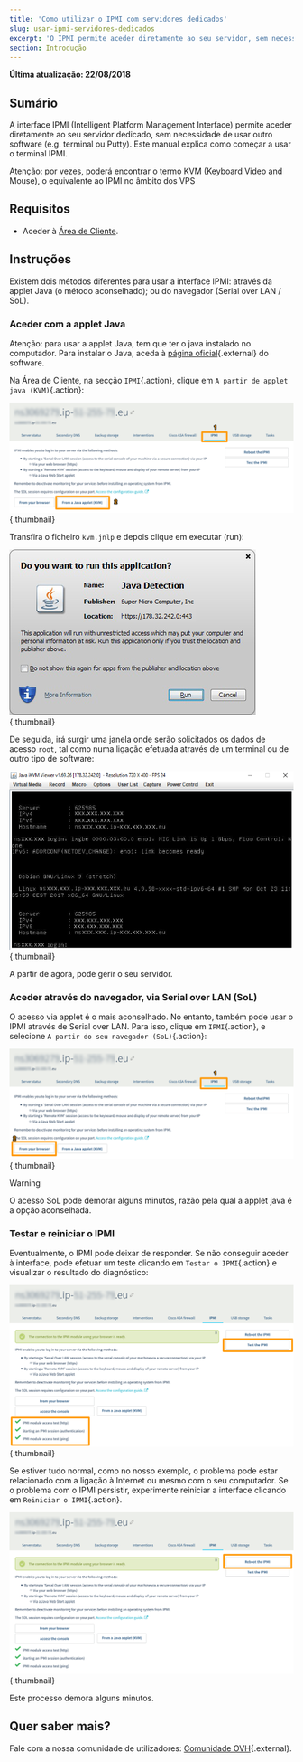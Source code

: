 ```yaml
---
title: 'Como utilizar o IPMI com servidores dedicados'
slug: usar-ipmi-servidores-dedicados
excerpt: 'O IPMI permite aceder diretamente ao seu servidor, sem necessidade de usar outro software'
section: Introdução
---
```


**Última atualização: 22/08/2018**

## Sumário

A interface IPMI (Intelligent Platform Management Interface) permite aceder diretamente ao seu servidor dedicado, sem necessidade de usar outro software (e.g. terminal ou Putty). Este manual explica como começar a usar o terminal IPMI.

Atenção: por vezes, poderá encontrar o termo KVM (Keyboard Video and Mouse), o equivalente ao IPMI no âmbito dos VPS 

## Requisitos

- Aceder à [Área de Cliente](https://www.ovh.com/auth/?action=gotomanager).


## Instruções

Existem dois métodos diferentes para usar a interface IPMI: através da applet Java (o método aconselhado); ou do navegador (Serial over LAN / SoL).

### Aceder com a applet Java

Atenção: para usar a applet Java, tem que ter o java instalado no computador. Para instalar o Java, aceda à [página oficial](https://www.java.com/pt_BR/download/){.external} do software.

Na Área de Cliente, na secção `IPMI`{.action}, clique em `A partir de applet java (KVM)`{.action}:

![IPMI Java initiated](images/java_ipmi_initiate.png){.thumbnail}

Transfira o ficheiro `kvm.jnlp` e depois clique em executar (run):

![IPMI Java opening](images/java_ipmi_activation.png){.thumbnail}

De seguida, irá surgir uma janela onde serão solicitados os dados de acesso `root`, tal como numa ligação efetuada através de um terminal ou de outro tipo de software:

![IPMI Java login](images/java_ipmi_login.png){.thumbnail}

A partir de agora, pode gerir o seu servidor.

### Aceder através do navegador, via Serial over LAN (SoL)

O acesso via applet é o mais aconselhado. No entanto, também pode usar o IPMI através de Serial over LAN. Para isso, clique em `IPMI`{.action}, e selecione `A partir do seu navegador (SoL)`{.action}:

![IPMI SoL activation](images/sol_ipmi_activation.png){.thumbnail}

> [!warning]
>
> O acesso SoL pode demorar alguns minutos, razão pela qual a applet java é a opção aconselhada.
>

### Testar e reiniciar o IPMI

Eventualmente, o IPMI pode deixar de responder. Se não conseguir aceder à interface, pode efetuar um teste clicando em `Testar o IPMI`{.action} e visualizar o resultado do diagnóstico:

![IPMI test](images/ipmi_test.png){.thumbnail}

Se estiver tudo normal, como no nosso exemplo, o problema pode estar relacionado com a ligação à Internet ou mesmo com o seu computador. Se o problema com o IPMI persistir, experimente reiniciar a interface clicando em `Reiniciar o IPMI`{.action}.

![IPMI test](images/ipmi_reboot.png){.thumbnail}

Este processo demora alguns minutos.

## Quer saber mais?

Fale com a nossa comunidade de utilizadores: [Comunidade OVH](https://community.ovh.com/en/){.external}.